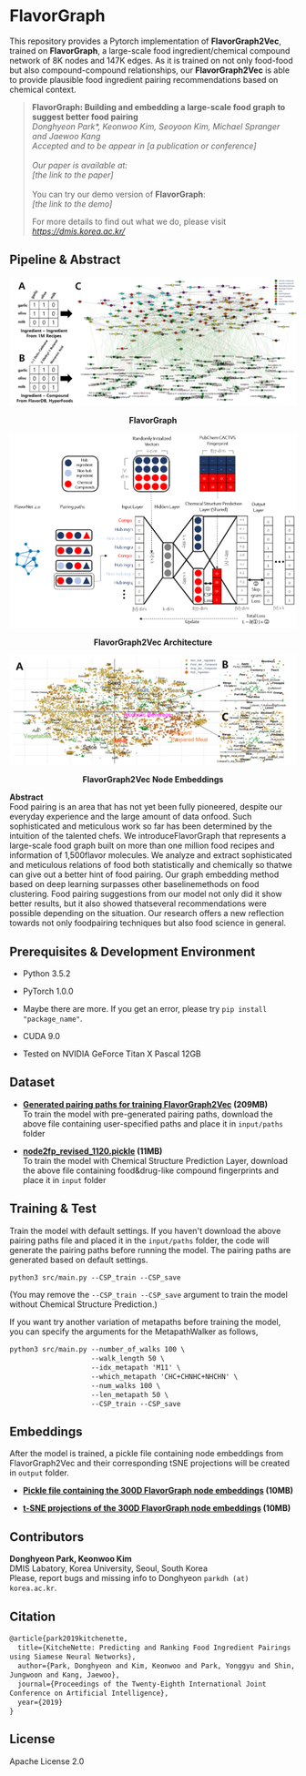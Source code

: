 # FlavorGraph
This repository provides a Pytorch implementation of **FlavorGraph2Vec**, trained on **FlavorGraph**, a large-scale food ingredient/chemical compound network of 8K nodes and 147K edges. As it is trained on not only food-food but also compound-compound relationships, our **FlavorGraph2Vec** is able to provide plausible food ingredient pairing recommendations based on chemical context. 

> **FlavorGraph: Building and embedding a large-scale food graph to suggest better food pairing** <br>
> *Donghyeon Park\*, Keonwoo Kim, Seoyoon Kim, Michael Spranger and Jaewoo Kang* <br>
> *Accepted and to be appear in [a publication or conference]* <br><br>
> *Our paper is available at:* <br>
> *[the link to the paper]* <br><br>
> You can try our demo version of **FlavorGraph**: <br>
> *[the link to the demo]*
> 
> For more details to find out what we do, please visit *https://dmis.korea.ac.kr/*

## Pipeline & Abstract
![FlavorGraph](./images/flavorgraph.png)
<p align="center">
  <b> FlavorGraph </b>
</p>

![FlavorGraph2Vec](./images/flavorgraph2vec.png)
<p align="center">
  <b> FlavorGraph2Vec Architecture </b>
</p>

![Embeddings](./images/embeddings.png)
<p align="center">
  <b> FlavorGraph2Vec Node Embeddings </b>
</p>

**Abstract** <br>
Food pairing is an area that has not yet been fully pioneered, despite our everyday experience and the large amount of data onfood. Such sophisticated and meticulous work so far has been determined by the intuition of the talented chefs. We introduceFlavorGraph that represents a large-scale food graph built on more than one million food recipes and information of 1,500flavor molecules. We analyze and extract sophisticated and meticulous relations of food both statistically and chemically so thatwe can give out a better hint of food pairing. Our graph embedding method based on deep learning surpasses other baselinemethods on food clustering. Food pairing suggestions from our model not only did it show better results, but it also showed thatseveral recommendations were possible depending on the situation. Our research offers a new reflection towards not only foodpairing techniques but also food science in general.

## Prerequisites & Development Environment
- Python 3.5.2
- PyTorch 1.0.0
- Maybe there are more. If you get an error, please try `pip install "package_name"`. 

- CUDA 9.0
- Tested on NVIDIA GeForce Titan X Pascal 12GB

## Dataset

- **[Generated pairing paths for training FlavorGraph2Vec](https://drive.google.com/file/d/1nzRrXCsnDYmc8z6KDAQo6RyWJZeKiFUZ/view?usp=sharing) (209MB)** <br>
To train the model with pre-generated pairing paths, download the above file containing user-specified paths and place it in `input/paths` folder <br> 

- **[node2fp_revised_1120.pickle](https://drive.google.com/open?id=1hEvll6EFZWu6P-sT3ppQBFXAKbGa6D7v) (11MB)** <br>
To train the model with Chemical Structure Prediction Layer, download the above file containing food&drug-like compound fingerprints and place it in `input` folder <br>

## Training & Test
Train the model with default settings. If you haven't download the above pairing paths file and placed it in the `input/paths` folder, the code will generate the pairing paths before running the model. The pairing paths are generated based on default settings.
```
python3 src/main.py --CSP_train --CSP_save
```
(You may remove the `--CSP_train --CSP_save` argument to train the model without Chemical Structure Prediction.)

If you want try another variation of metapaths before training the model, you can specify the arguments for the MetapathWalker as follows,
```
python3 src/main.py --number_of_walks 100 \ 
                    --walk_length 50 \ 
                    --idx_metapath 'M11' \
                    --which_metapath 'CHC+CHNHC+NHCHN' \
                    --num_walks 100 \
                    --len_metapath 50 \
                    --CSP_train --CSP_save
```

## Embeddings

After the model is trained, a pickle file containing node embeddings from FlavorGraph2Vec and their corresponding tSNE projections will be created in `output` folder. 

- **[Pickle file containing the 300D FlavorGraph node embeddings](which_link?) (10MB)** <br>

- **[t-SNE projections of the 300D FlavorGraph node embeddings](which_link?) (10MB)** <br>

## Contributors
**Donghyeon Park, Keonwoo Kim** <br>
DMIS Labatory, Korea University, Seoul, South Korea <br>
Please, report bugs and missing info to Donghyeon `parkdh (at) korea.ac.kr`.

## Citation
```
@article{park2019kitchenette,
  title={KitcheNette: Predicting and Ranking Food Ingredient Pairings using Siamese Neural Networks},
  author={Park, Donghyeon and Kim, Keonwoo and Park, Yonggyu and Shin, Jungwoon and Kang, Jaewoo},
  journal={Proceedings of the Twenty-Eighth International Joint Conference on Artificial Intelligence},
  year={2019}
}
```

## License
Apache License 2.0
